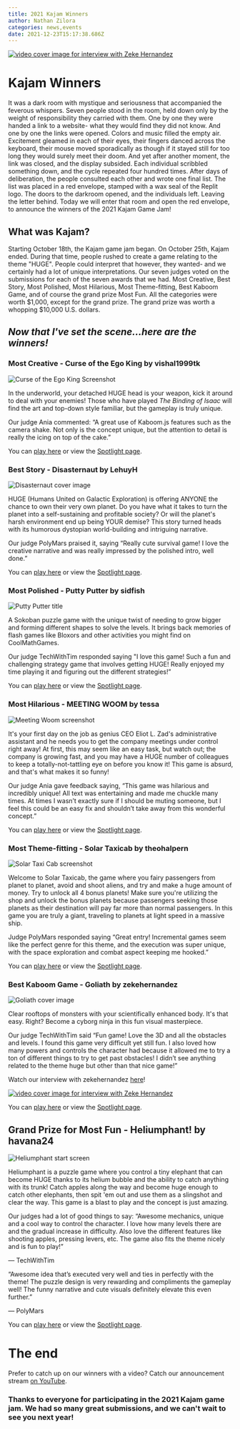 ```yaml
---
title: 2021 Kajam Winners
author: Nathan Zilora
categories: news,events
date: 2021-12-23T15:17:38.686Z
---
```


<a href="https://youtu.be/gOecj6Zktik" title="7 Coolest Games from Replit's Game Jam - Kajam 2021!"><img src="https://blog.replit.com/images/kajam-winners/huge_edited.png" alt="video cover image for interview with Zeke Hernandez"/></a>


# Kajam Winners

It was a dark room with mystique and seriousness that accompanied the feverous whispers. Seven people stood in the room, held down only by the weight of responsibility they carried with them. One by one they were handed a link to a website- what they would find they did not know. And one by one the links were opened. Colors and music filled the empty air. Excitement gleamed in each of their eyes, their fingers danced across the keyboard, their mouse moved sporadically as though if it stayed still for too long they would surely meet their doom. And yet after another moment, the link was closed, and the display subsided. Each individual scribbled something down, and the cycle repeated four hundred times. After days of deliberation, the people consulted each other and wrote one final list. The list was placed in a red envelope, stamped with a wax seal of the Replit logo. The doors to the darkroom opened, and the individuals left. Leaving the letter behind. Today we will enter that room and open the red envelope, to announce the winners of the 2021 Kajam Game Jam!

## What was Kajam?

Starting October 18th, the Kajam game jam began. On October 25th, Kajam ended. During that time, people rushed to create a game relating to the theme "HUGE". People could interpret that however, they wanted- and we certainly had a lot of unique interpretations. Our seven judges voted on the submissions for each of the seven awards that we had. Most Creative, Best Story, Most Polished, Most Hilarious, Most Theme-fitting, Best Kaboom Game, and of course the grand prize Most Fun. All the categories were worth $1,000, except for the grand prize. The grand prize was worth a whopping $10,000 U.S. dollars. 

## ***Now that I've set the scene...here are the winners!***

### Most Creative - Curse of the Ego King by vishal1999tk

![Curse of the Ego King Screenshot](https://blog.replit.com/images/kajam-winners/ego_king.png)


In the underworld, your detached HUGE head is your weapon, kick it around to deal with your enemies! Those who have played *The Binding of Isaac* will find the art and top-down style familiar, but the gameplay is truly unique. 

Our judge Ania commented: “A great use of Kaboom.js features such as the camera shake. Not only is the concept unique, but the attention to detail is really the icing on top of the cake.”

You can [play here](https://curse-of-the-ego-king.vishal1999tk.repl.co/) or view the [Spotlight page](https://replit.com/@vishal1999tk/Curse-of-the-Ego-King).

### Best Story - Disasternaut by LehuyH

![Disasternaut cover image](https://blog.replit.com/images/kajam-winners/disasternaut.jpeg)

HUGE (Humans United on Galactic Exploration) is offering ANYONE the chance to own their very own planet. Do you have what it takes to turn the planet into a self-sustaining and profitable society? Or will the planet's harsh environment end up being YOUR demise? This story turned heads with its humorous dystopian world-building and intriguing narrative. 

Our judge PolyMars praised it, saying “Really cute survival game! I love the creative narrative and was really impressed by the polished intro, well done.”

You can [play here](https://disasternaut.lehuyh.repl.co/) or view the [Spotlight page](https://replit.com/@LehuyH/Disasternaut).

### Most Polished - Putty Putter by sidfish

![Putty Putter title](https://blog.replit.com/images/kajam-winners/putty_putter.png)


A Sokoban puzzle game with the unique twist of needing to grow bigger and forming different shapes to solve the levels. It brings back memories of flash games like Bloxors and other activities you might find on CoolMathGames.

Our judge TechWithTim responded saying "I love this game! Such a fun and challenging strategy game that involves getting HUGE! Really enjoyed my time playing it and figuring out the different strategies!”

You can [play here](https://putty-putter.sidfish.repl.co/) or view the [Spotlight page](https://replit.com/@sidfish/Putty-Putter).


### Most Hilarious - MEETING WOOM by tessa

![Meeting Woom screenshot](https://blog.replit.com/images/kajam-winners/meeting_woom.png)

It's your first day on the job as genius CEO Eliot L. Zad's administrative assistant and he needs you to get the company meetings under control right away! At first, this may seem like an easy task, but watch out; the company is growing fast, and you may have a HUGE number of colleagues to keep a totally-not-tattling eye on before you know it! This game is absurd, and that's what makes it so funny!

Our judge Ania gave feedback saying, “This game was hilarious and incredibly unique! All text was entertaining and made me chuckle many times. At times I wasn’t exactly sure if I should be muting someone, but I feel this could be an easy fix and shouldn’t take away from this wonderful concept.”

You can [play here](https://meeting-woom.tessa.repl.co/) or view the [Spotlight page](https://replit.com/@tessa/MEETING-WOOM).

### Most Theme-fitting - Solar Taxicab by theohalpern

![Solar Taxi Cab screenshot](https://blog.replit.com/images/kajam-winners/solar_taxi_cab.png)

Welcome to Solar Taxicab, the game where you fairy passengers from planet to planet, avoid and shoot aliens, and try and make a huge amount of money. Try to unlock all 4 bonus planets! Make sure you're utilizing the shop and unlock the bonus planets because passengers seeking those planets as their destination will pay far more than normal passengers. In this game you are truly a giant, traveling to planets at light speed in a massive ship. 

Judge PolyMars responded saying “Great entry! Incremental games seem like the perfect genre for this theme, and the execution was super unique, with the space exploration and combat aspect keeping me hooked.”

You can [play here](https://solar-taxicab.theohalpern.repl.co/) or view the [Spotlight page](https://replit.com/@theohalpern/Solar-Taxicab).

### Best Kaboom Game - Goliath by zekehernandez

![Goliath cover image](https://blog.replit.com/images/kajam-winners/goliath.png)

Clear rooftops of monsters with your scientifically enhanced body. It's that easy. Right? Become a cyborg ninja in this fun visual masterpiece.

Our judge TechWithTim said “Fun game! Love the 3D and all the obstacles and levels. I found this game very difficult yet still fun. I also loved how many powers and controls the character had because it allowed me to try a ton of different things to try to get past obstacles! I didn’t see anything related to the theme huge but other than that nice game!”

Watch our interview with zekehernandez [here](https://youtu.be/KWNlEK5QSWk)! 

<a href="https://youtu.be/KWNlEK5QSWk" title="Interview with Zeke Hernandez"><img src="https://blog.replit.com/images/kajam-winners/zeke_hernandez_cover.JPG" alt="video cover image for interview with Zeke Hernandez" /></a>

You can [play here](https://goliath.zekehernandez.repl.co/) or view the [Spotlight page](https://replit.com/@zekehernandez/Goliath).

## **Grand Prize for Most Fun - Heliumphant! by havana24**

![Heliumphant start screen](https://blog.replit.com/images/kajam-winners/heliumphant.png)

Heliumphant is a puzzle game where you control a tiny elephant that can become HUGE thanks to its helium bubble and the ability to catch anything with its trunk! Catch apples along the way and become huge enough to catch other elephants, then spit 'em out and use them as a slingshot and clear the way. This game is a blast to play and the concept is just amazing.

Our judges had a lot of good things to say:
 “Awesome mechanics, unique and a cool way to control the character. I love how many levels there are and the gradual increase in difficulty. Also love the different features like shooting apples, pressing levers, etc. The game also fits the theme nicely and is fun to play!”
 
— TechWithTim

 “Awesome idea that’s executed very well and ties in perfectly with the theme! The puzzle design is very rewarding and compliments the gameplay well! The funny narrative and cute visuals definitely elevate this even further.”
 
— PolyMars

You can [play here](https://heliumphant.havana24.repl.co/) or view the [Spotlight page](https://replit.com/@havana24/Heliumphant).

# The end

Prefer to catch up on our winners with a video? Catch our announcement stream [on YouTube](https://www.youtube.com/watch?v=gOecj6Zktik). 

### Thanks to everyone for participating in the 2021 Kajam game jam. We had so many great submissions, and we can't wait to see you next year!